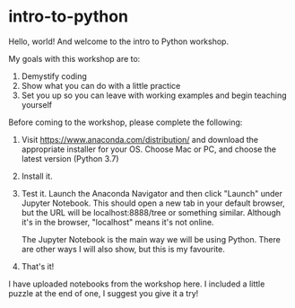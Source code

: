 # intro-to-python

Hello, world! And welcome to the intro to Python workshop. 

My goals with this workshop are to:
  1) Demystify coding
  2) Show what you can do with a little practice
  3) Set you up so you can leave with working examples and begin teaching yourself
  
Before coming to the workshop, please complete the following:
  1) Visit https://www.anaconda.com/distribution/ and
     download the appropriate installer for your OS.
     Choose Mac or PC, and choose the latest version (Python 3.7)
  2) Install it.
  3) Test it. Launch the Anaconda Navigator and then click "Launch" under Jupyter Notebook.
     This should open a new tab in your default browser, but the URL will be localhost:8888/tree
     or something similar. Although it's in the browser, "localhost" means it's not online.
     
     The Jupyter Notebook is the main way we will be using Python.
     There are other ways I will also show, but this is my favourite.
  4) That's it!

I have uploaded notebooks from the workshop here. I included a little puzzle at the end of one, I suggest you give it a try!
